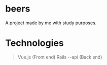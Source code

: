 # beers

A project made by me with study purposes.

# Technologies

> Vue.js (Front end)
> Rails --api (Back end)
